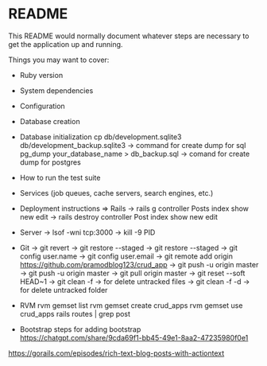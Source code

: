 # README

This README would normally document whatever steps are necessary to get the
application up and running.

Things you may want to cover:

* Ruby version


* System dependencies

* Configuration

* Database creation

* Database initialization
cp db/development.sqlite3 db/development_backup.sqlite3 -> command for create dump for sql
pg_dump your_database_name > db_backup.sql -> comand for create dump for postgres

* How to run the test suite

* Services (job queues, cache servers, search engines, etc.)

* Deployment instructions
=> Rails
-> rails g controller Posts index show new edit
-> rails destroy controller Post index show new edit

* Server
-> lsof -wni tcp:3000
-> kill -9 PID

* Git
-> git revert
-> git restore --staged
-> git restore --staged
-> git config user.name
-> git config user.email
-> git remote add origin https://github.com/pramodblog123/crud_app
-> git push -u origin master
-> git push -u origin master
-> git pull origin master
-> git reset --soft HEAD~1
-> git clean -f -> for delete untracked files
-> git clean -f -d -> for delete untracked folder

* RVM
rvm gemset list
rvm gemset create crud_apps
rvm gemset use crud_apps
rails routes | grep post


* Bootstrap
steps for adding bootstrap
https://chatgpt.com/share/9cda69f1-bb45-49e1-8aa2-47235980f0e1



https://gorails.com/episodes/rich-text-blog-posts-with-actiontext